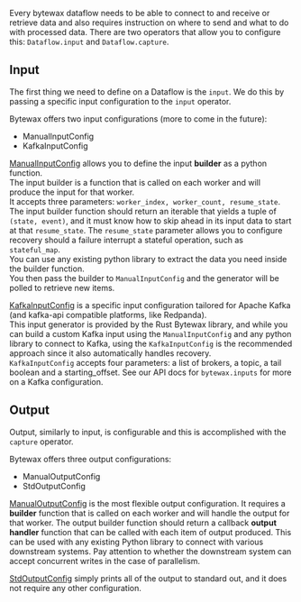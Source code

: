 Every bytewax dataflow needs to be able to connect to and receive or retrieve data and also requires instruction on where to send and what to do with processed data. 
There are two operators that allow you to configure this: `Dataflow.input` and `Dataflow.capture`.

## Input

The first thing we need to define on a Dataflow is the `input`.
We do this by passing a specific input configuration to the `input` operator.

Bytewax offers two input configurations (more to come in the future):
- ManualInputConfig
- KafkaInputConfig

[ManualInputConfig](/apidocs/bytewax.inputs#bytewax.inputs.ManualInputConfig) allows you to define the input **builder** as a python function.  
The input builder is a function that is called on each worker and will produce the input for that worker.  
It accepts three parameters: `worker_index, worker_count, resume_state`. The input builder function should return an iterable that yields a tuple of `(state, event)`, and it must know how to skip ahead in its input data to start at that `resume_state`. The `resume_state` parameter allows you to configure recovery should a failure interrupt a stateful operation, such as `stateful_map`.  
You can use any existing python library to extract the data you need inside the builder function.  
You then pass the builder to `ManualInputConfig` and the generator will be polled to retrieve new items.

[KafkaInputConfig](/apidocs/bytewax.inputs#bytewax.inputs.KafkaInputConfig) is a specific input configuration tailored for Apache Kafka (and kafka-api compatible platforms, like Redpanda).  
This input generator is provided by the Rust Bytewax library, and while you can build a custom Kafka input using the `ManualInputConfig` and any python library to connect to Kafka, using the `KafkaInputConfig` is the recommended approach since it also automatically handles recovery.  
`KafkaInputConfig` accepts four parameters: a list of brokers, a topic, a tail boolean and a starting_offset. See our API docs for `bytewax.inputs` for more on a Kafka configuration.

## Output

Output, similarly to input, is configurable and this is accomplished with the `capture` operator.

Bytewax offers three output configurations:
- ManualOutputConfig
- StdOutputConfig

[ManualOutputConfig](/apidocs/bytewax.outputs#bytewax.outputs.ManualOutputConfig) is the most flexible output configuration. It requires a **builder** function that is called on each worker and will handle the output for that worker. The output builder function should return a callback **output handler** function that can be called with each item of output produced. This can be used with any existing Python library to connect with various downstream systems. Pay attention to whether the downstream system can accept concurrent writes in the case of parallelism.

[StdOutputConfig](/apidocs/bytewax.outputs#bytewax.outputs.StdOutputConfig) simply prints all of the output to standard out, and it does not require any other configuration.

